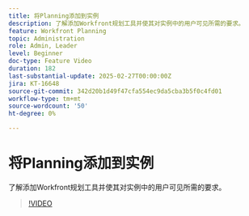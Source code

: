 ```yaml
---
title: 将Planning添加到实例
description: 了解添加Workfront规划工具并使其对实例中的用户可见所需的要求。
feature: Workfront Planning
topic: Administration
role: Admin, Leader
level: Beginner
doc-type: Feature Video
duration: 182
last-substantial-update: 2025-02-27T00:00:00Z
jira: KT-16648
source-git-commit: 342d20b1d49f47cfa554ec9da5cba3b5f0c4fd01
workflow-type: tm+mt
source-wordcount: '50'
ht-degree: 0%

---
```



# 将Planning添加到实例

了解添加Workfront规划工具并使其对实例中的用户可见所需的要求。

>[!VIDEO](https://video.tv.adobe.com/v/3447930/?learn=on&enablevpops)
